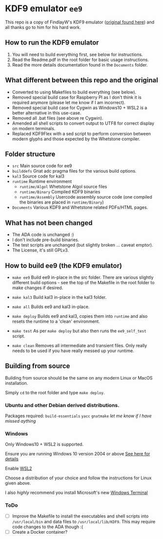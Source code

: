 # KDF9 emulator `ee9`
This repo is a copy of FindlayW's KDF9 emulator ([original found here](http://www.findlayw.plus.com/KDF9/emulation/emulator.html)) and all thanks go to him for his hard work.

## How to run the KDF9 emulator
1. You will need to build everything first, see below for instructions.
2. Read the Readme.pdf in the root folder for basic usage instructions.
3. Read the more details documentation found in the `Documents` folder.

## What different between this repo and the original
- Converted to using Makefiles to build everything (see below).
- Removed special build case for Raspberry PI as I don't think it is required anymore (please let me know if I am incorrect).
- Removed special build case for Cygwin as Windows10 + WSL2 is a better alternative in this use-case.
- Removed all .bat files (see above re Cygwin).
- Amended all shell scripts to convert output to UTF8 for correct display on modern terminals.
- Replaced KDF9Flex with a sed script to perform conversion between modern glyphs and those expected by the Whetstone compiler.

## Folder structure
- `src` Main source code for ee9
- `builddefs` Gnat adc pragma files for the various build options.
- `kal3` Source code for kal3
- `runtime` Runtime environment
    - `runtime/Algol` Whetstone Algol source files
    - `runtime/Binary` Compiled KDF9 binaries
    - `runtime/Assembly` Usercode assembly source code (one compiled the binaries are placed in `runtime/Binary`)
- `Documents` Various KDF9 and Whetstone related PDFs/HTML pages.

## What has not been changed
- The ADA code is unchanged :)
- I don't include pre-build binaries.
- The test scripts are unchanged (but slightly broken ... caveat emptor).
- The License, it's still GPLv3.

## How to build ee9 (the KDF9 emulator)
- `make ee9`
    Build ee9 in-place in the src folder.
    There are various slightly different build options - see the top of the Makefile in the root folder to make changes if desired.

- `make kal3`
    Build kal3 in-place in the kal3 folder.

- `make all`
    Builds ee9 and kal3 in-place.

- `make deploy`
    Builds ee9 and kal3, copies them into `runtime` and also resets the runtime to a 'clean' environment.

- `make test`
    As per `make deploy` but also then runs the `ee9_self_test` script.

- `make clean`
    Removes all intermediate and transient files. Only really needs to be used if you have really messed up your runtime.

## Building from source
Building from source should be the same on any modern Linux or MacOS installation.

Simply `cd` to the root folder and type `make deploy`.

### Ubuntu and other Debian derived distributions.
Packages required:
    `build-essentials`
    `yacc`
    `gnatmake`
    *let me know if I have missed aything*

### Windows
Only Windows10 + WSL2 is supported.

Ensure you are running Windows 10 version 2004 or above [See here for details](https://docs.microsoft.com/en-us/windows/whats-new/whats-new-windows-10-version-2004)

Enable [WSL2](https://docs.microsoft.com/en-us/windows/wsl/install-win10)

Choose a distribution of your choice and follow the instructions for Linux given above.

I also *highly* recommend you install Microsoft's new [Windows Terminal](https://github.com/microsoft/terminal)

### ToDo
- [ ] Improve the Makefile to install the executables and shell scripts into `/usr/local/bin` and data files to `/usr/local/lib/KDF9`. This may require code changes to the ADA though :(
- [ ] Create a Docker container?